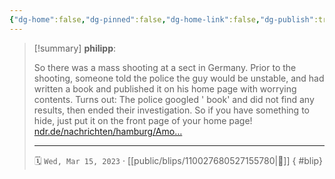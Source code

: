 ```yaml
---
{"dg-home":false,"dg-pinned":false,"dg-home-link":false,"dg-publish":true,"type":"blip","disabled rules":["yaml-title","yaml-title-alias","file-name-heading"],"title":"philipp on mastodon @ 2023-03-15","created-date":"2023-03-15T14:06:08","id":110027680527155780,"updated-date":"2025-05-02T08:50:43","dg-path":"blips/110027680527155780.md","permalink":"/blips/110027680527155780/","dgPassFrontmatter":true}
---
```


> [!summary] **philipp**:
>
> So there was a mass shooting at a sect in Germany. Prior to the shooting, someone told the police the guy would be unstable, and had written a book and published it on his home page with worrying contents. Turns out: The police googled '<name of the shooter> book' and did not find any results, then ended their investigation.
> So if you have something to hide, just put it on the front page of your home page!
> [ndr.de/nachrichten/hamburg/Amo…](https://www.ndr.de/nachrichten/hamburg/Amoktat-Behoerden-sehen-keine-Versaeumnisse-bei-Waffenkontrolle,amoklauf164.html)
> - - -
>
> 🗓️ `Wed, Mar 15, 2023` · [[public/blips/110027680527155780\|🔗]]
{ #blip}

